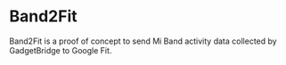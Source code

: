 # Band2Fit

Band2Fit is a proof of concept to send Mi Band activity data collected by GadgetBridge to Google Fit.